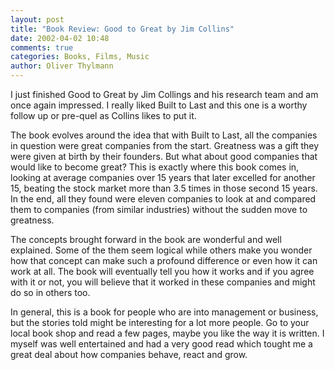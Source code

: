 ```yaml
---
layout: post
title: "Book Review: Good to Great by Jim Collins"
date: 2002-04-02 10:48
comments: true
categories: Books, Films, Music
author: Oliver Thylmann
---
```



I just finished Good to Great by Jim Collings and his research team and am once again impressed. I really liked Built to Last and this one is a worthy follow up or pre-quel as Collins likes to put it.

The book evolves around the idea that with Built to Last, all the companies in question were great companies from the start. Greatness was a gift they were given at birth by their founders. But what about good companies that would like to become great? This is exactly where this book comes in, looking at average companies over 15 years that later excelled for another 15, beating the stock market more than 3.5 times in those second 15 years. In the end, all they found were eleven companies to look at and compared them to companies (from similar industries) without the sudden move to greatness.

The concepts brought forward in the book are wonderful and well explained. Some of the them seem logical while others make you wonder how that concept can make such a profound difference or even how it can work at all. The book will eventually tell you how it works and if you agree with it or not, you will believe that it worked in these companies and might do so in others too.

In general, this is a book for people who are into management or business, but the stories told might be interesting for a lot more people. Go to your local book shop and read a few pages, maybe you like the way it is written. I myself was well entertained and had a very good read which tought me a great deal about how companies behave, react and grow.


